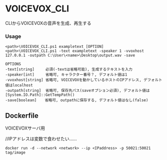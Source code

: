 # VOICEVOX_CLI
CLIからVOICEVOXの音声を生成、再生する
### Usage
```
<path>\VOICEVOX_CLI.ps1 exampletext [OPTION]
<path>\VOICEVOX_CLI.ps1 -text exampletext -speaker 1 -vvoxhost 127.0.0.1 -outpath C:\User\<name>\Desktop\output.wav -save
```
```
OPTIONS
-text[string]     必須(-textは省略可能), 生成するテキストを入力
-speaker[int]     省略可, キャラクター番号？, デフォルト値は1
-vvoxhost[string] 省略可, VOICEVOXを動かしているホストのIPアドレス, デフォルト値はlocalhost
-outpath[string]  省略可, 保存先パス(saveオプション必須), デフォルト値は [System.IO.Path]::GetTempPath()
-save[boolean]　  省略可, outpathに保存する, デフォルト値はなし(false)
```

## Dockerfile
VOICEVOXサーバ用

//IPアドレスは変数で食わせたい……
```
docker run -d --network <network> --ip <IPaddress> -p 50021:50021 tag/image
```
